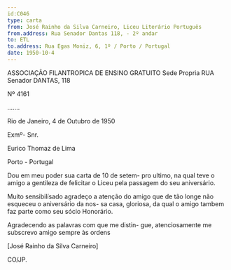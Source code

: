 ```yaml
---
id:C046
type: carta
from: José Rainho da Silva Carneiro, Liceu Literário Português
from.address: Rua Senador Dantas 118, - 2º andar
to: ETL
to.address: Rua Egas Moniz, 6, 1º / Porto / Portugal
date: 1950-10-4
---
```


ASSOCIAÇÃO FILANTROPICA
DE ENSINO GRATUITO
Sede Propria
RUA Senador DANTAS, 118 

Nº 4161 


.......

Rio de Janeiro, 4 de Outubro de 1950

Exmº- Snr.

Eurico Thomaz de Lima

Porto - Portugal



Dou em meu poder sua carta de 10 de setem-
pro ultimo, na qual teve o amigo a gentileza de felicitar
o Liceu pela passagem do seu aniversário.

Muito sensibilísado agradeço a atenção do
amigo que de tão longe não esqueceu o aniversário da nos-
sa casa, gloriosa, da qual o amigo tambem faz parte como
seu sócio Honorário.

Agradecendo as palavras com que me distin-
gue, atenciosamente me subscrevo amigo sempre às ordens

[José Rainho da Silva Carneiro]
 
CO/JP.
